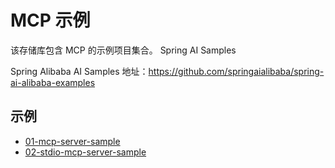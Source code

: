 # MCP 示例

该存储库包含 MCP 的示例项目集合。
Spring AI Samples

Spring Alibaba AI Samples 地址：https://github.com/springaialibaba/spring-ai-alibaba-examples

## 示例

*   [01-mcp-server-sample](./01-mcp-server-sample/README.md)
*   [02-stdio-mcp-server-sample](./02-stdio-mcp-server-sample/README.md)